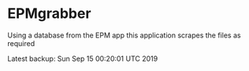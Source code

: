 # EPMgrabber
Using a database from the EPM app this application scrapes the files as required


Latest backup: Sun Sep 15 00:20:01 UTC 2019
